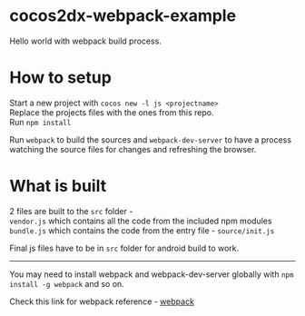 # cocos2dx-webpack-example
Hello world with webpack build process.

# How to setup
Start a new project with `cocos new -l js <projectname>`  
Replace the projects files with the ones from this repo.  
Run `npm install`

Run `webpack` to build the sources and `webpack-dev-server` to have a process watching 
the source files for changes and refreshing the browser.

# What is built
2 files are built to the `src` folder -  
`vendor.js` which contains all the code from the included npm modules  
`bundle.js` which contains the code from the entry file - `source/init.js`

Final js files have to be in `src` folder for android build to work.

---- 

You may need to install webpack and webpack-dev-server globally with `npm install -g webpack` and so on.

Check this link for webpack reference - [webpack](https://webpack.github.io/docs/)
